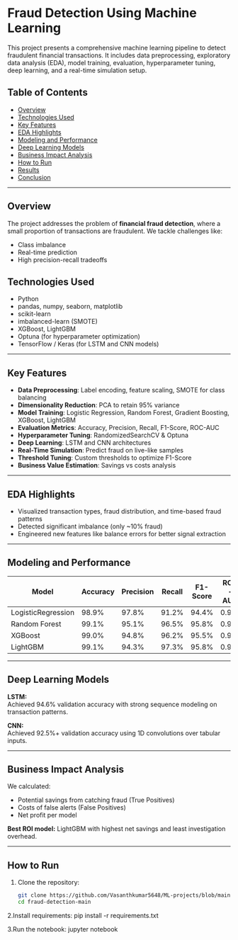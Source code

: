 # Fraud Detection Using Machine Learning

This project presents a comprehensive machine learning pipeline to detect fraudulent financial transactions. It includes data preprocessing, exploratory data analysis (EDA), model training, evaluation, hyperparameter tuning, deep learning, and a real-time simulation setup.

## Table of Contents
- [Overview](#overview)
- [Technologies Used](#technologies-used)
- [Key Features](#key-features)
- [EDA Highlights](#eda-highlights)
- [Modeling and Performance](#modeling-and-performance)
- [Deep Learning Models](#deep-learning-models)
- [Business Impact Analysis](#business-impact-analysis)
- [How to Run](#how-to-run)
- [Results](#results)
- [Conclusion](#conclusion)

---

## Overview

The project addresses the problem of **financial fraud detection**, where a small proportion of transactions are fraudulent. We tackle challenges like:
- Class imbalance
- Real-time prediction
- High precision-recall tradeoffs

## Technologies Used

- Python
- pandas, numpy, seaborn, matplotlib
- scikit-learn
- imbalanced-learn (SMOTE)
- XGBoost, LightGBM
- Optuna (for hyperparameter optimization)
- TensorFlow / Keras (for LSTM and CNN models)

---

## Key Features

- **Data Preprocessing**: Label encoding, feature scaling, SMOTE for class balancing
- **Dimensionality Reduction**: PCA to retain 95% variance
- **Model Training**: Logistic Regression, Random Forest, Gradient Boosting, XGBoost, LightGBM
- **Evaluation Metrics**: Accuracy, Precision, Recall, F1-Score, ROC-AUC
- **Hyperparameter Tuning**: RandomizedSearchCV & Optuna
- **Deep Learning**: LSTM and CNN architectures
- **Real-Time Simulation**: Predict fraud on live-like samples
- **Threshold Tuning**: Custom thresholds to optimize F1-Score
- **Business Value Estimation**: Savings vs costs analysis

---

## EDA Highlights

- Visualized transaction types, fraud distribution, and time-based fraud patterns
- Detected significant imbalance (only ~10% fraud)
- Engineered new features like balance errors for better signal extraction

---

## Modeling and Performance

| Model              | Accuracy | Precision | Recall | F1-Score | ROC-AUC |
|-------------------|----------|-----------|--------|----------|---------|
| LogisticRegression| 98.9%    | 97.8%     | 91.2%  | 94.4%    | 0.97    |
| Random Forest      | 99.1%    | 95.1%     | 96.5%  | 95.8%    | 0.99    |
| XGBoost            | 99.0%    | 94.8%     | 96.2%  | 95.5%    | 0.99    |
| LightGBM           | 99.1%    | 94.3%     | 97.3%  | 95.8%    | 0.99    |

---

## Deep Learning Models

**LSTM:**  
Achieved 94.6% validation accuracy with strong sequence modeling on transaction patterns.

**CNN:**  
Achieved 92.5%+ validation accuracy using 1D convolutions over tabular inputs.

---

## Business Impact Analysis

We calculated:
- Potential savings from catching fraud (True Positives)
- Costs of false alerts (False Positives)
- Net profit per model

**Best ROI model:** LightGBM with highest net savings and least investigation overhead.

---

## How to Run

1. Clone the repository:
   ```bash
   git clone https://github.com/Vasanthkumar5648/ML-projects/blob/main/Fraud%20detection/fraud_detection_main.py
   cd fraud-detection-main
   
2.Install requirements:
pip install -r requirements.txt

3.Run the notebook:
jupyter notebook
